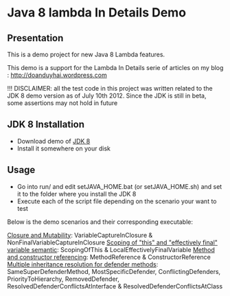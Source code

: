 Java 8 lambda In Details Demo
================

Presentation
------------------

 This is a demo project for new Java 8 Lambda features.
 
 This demo is a support for the Lambda In Details serie of articles on my blog : http://doanduyhai.wordpress.com
 
 !!! DISCLAIMER: all the test code in this project was written related to the JDK 8 demo version as of July 10th 2012. Since the JDK is still in beta, some assertions may not hold in future
 
 
 JDK 8 Installation
------------

- Download demo of [JDK 8](http://jdk8.java.net/lambda/)
- Install it somewhere on your disk

 Usage
------------

- Go into run/ and edit setJAVA_HOME.bat (or setJAVA_HOME.sh) and set it to the folder where you install the JDK 8
- Execute each of the script file depending on the scenario your want to test

 Below is the demo scenarios and their corresponding executable:
 
 [Closure and Mutability](http://doanduyhai.wordpress.com/2012/07/11/java-8-lambda-in-details-part-i-closure-and-mutability/): VariableCaptureInClosure & NonFinalVariableCaptureInClosure
 [Scoping of "this" and "effectively final" variable semantic](http://doanduyhai.wordpress.com/2012/07/12/java-8-lambda-in-details-part-ii-scoping-of-this-and-effectively-final-variable-semantic/): ScopingOfThis & LocalEffectivelyFinalVariable
 [Method and constructor referencing](http://doanduyhai.wordpress.com/2012/07/14/java-8-lambda-in-details-part-iii-method-and-constructor-referencing/): MethodReference & ConstructorReference
 [Multiple inheritance resolution for defender methods](http://doanduyhai.wordpress.com/2012/07/15/java-8-lambda-in-details-part-iv-multiple-inheritance-resolution-for-defender-methods/): SameSuperDefenderMethod, MostSpecificDefender, ConflictingDefenders, PriorityToHierarchy, RemovedDefender, ResolvedDefenderConflictsAtInterface & ResolvedDefenderConflictsAtClass
 